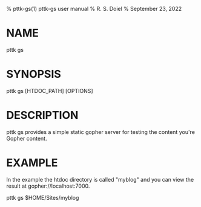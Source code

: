 % pttk-gs(1) pttk-gs user manual
% R. S. Doiel
% September 23, 2022

# NAME

pttk gs

# SYNOPSIS

pttk gs [HTDOC_PATH] [OPTIONS]

# DESCRIPTION

pttk gs provides a simple static gopher server for
testing the content you're Gopher content.

# EXAMPLE

In the example the htdoc directory is called "myblog"
and you can view the result at gopher://localhost:7000.

  pttk gs $HOME/Sites/myblog



